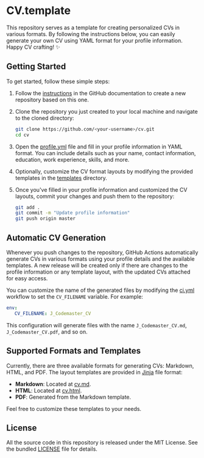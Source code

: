 # CV.template

This repository serves as a template for creating personalized CVs in various formats. By following the instructions
below, you can easily generate your own CV using YAML format for your profile information. Happy CV crafting! ✨


## Getting Started

To get started, follow these simple steps:

 1. Follow the [instructions](https://docs.github.com/en/repositories/creating-and-managing-repositories/creating-a-repository-from-a-template)
    in the GitHub documentation to create a new repository based on this one.

 2. Clone the repository you just created to your local machine and navigate to the cloned directory:

    ```bash
    git clone https://github.com/<your-username>/cv.git
    cd cv
    ```

 3. Open the [profile.yml](profile.yml) file and fill in your profile information in YAML format.
    You can include details such as your name, contact information, education, work experience, skills, and more.

 4. Optionally, customize the CV format layouts by modifying the provided templates
    in the [templates](templates) directory.

 5. Once you've filled in your profile information and customized the CV layouts, commit your changes
    and push them to the repository:

    ```bash
    git add .
    git commit -m "Update profile information"
    git push origin master
    ```


## Automatic CV Generation

Whenever you push changes to the repository, GitHub Actions automatically generate CVs in various formats
using your profile details and the available templates. A new release will be created only if there are changes
to the profile information or any template layout, with the updated CVs attached for easy access.

You can customize the name of the generated files by modifying the [ci.yml](.github/workflows/ci.yml) workflow
to set the `CV_FILENAME` variable. For example:

```yaml
env:
   CV_FILENAME: J_Codemaster_CV
```

This configuration will generate files with the name `J_Codemaster_CV.md`, `J_Codemaster_CV.pdf`, and so on.


## Supported Formats and Templates

Currently, there are three available formats for generating CVs: Markdown, HTML, and PDF.
The layout templates are provided in [Jinja](https://jinja.palletsprojects.com/en/3.1.x/) file format:

 * **Markdown**: Located at [cv.md](templates/cv.md).
 * **HTML**: Located at [cv.html](templates/cv.html).
 * **PDF**: Generated from the Markdown template.

Feel free to customize these templates to your needs.


## License

All the source code in this repository is released under the MIT License. See the bundled [LICENSE](LICENSE) file for details.
